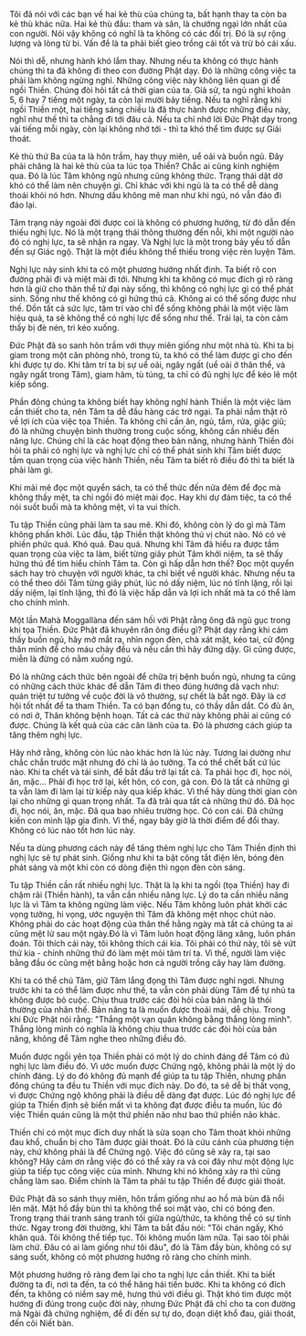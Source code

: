 Tôi đã nói với các bạn về hai kẻ thù của chúng ta, bất hạnh thay ta còn ba kẻ thù khác nữa. Hai kẻ thù đầu: tham và sân, là chướng ngại lớn nhất của con người. Nói vậy không có nghĩ là ta không có các đối trị. Đó là sự rộng lượng và lòng từ bi. Vấn đề là ta phải biết gieo trồng cái tốt và trừ bỏ cái xấu.

Nói thì dễ, nhưng hành khó lắm thay. Nhưng nếu ta không có thực hành chúng thì ta đã không đi theo con đường Phật dạy. Đó là những công việc ta phải làm không ngừng nghỉ. Những công việc này không liên quan gì để ngồi Thiền. Chúng đòi hỏi tất cả thời gian của ta. Giả sử, ta ngủ nghỉ khoản 5, 6 hay 7 tiếng một ngày, ta còn lại mười bảy tiếng. Nếu ta nghĩ rằng khi ngồi Thiền một, hai tiếng sáng chiều là đã thực hành được những điều này, nghĩ như thế thì ta chẳng đi tới đâu cả. Nếu ta chỉ nhớ lời Đức Phật dạy trong vài tiếng mỗi ngày, còn lại không nhớ tới - thì ta khó thể tìm được sự Giải thoát.

Kẻ thù thứ Ba của ta là hôn trầm, hay thụy miên, uể oải và buồn ngủ. Đây phải chăng là hai kẻ thù của ta lúc tọa Thiền? Chắc ai cũng kinh nghiệm qua. Đó là lúc Tâm không ngủ nhưng cũng không thức. Trạng thái dật dờ khó có thể làm nên chuyện gì. Chỉ khác với khi ngủ là ta có thể dễ dàng thoái khỏi nó hơn. Nhưng dầu không mê man như khi ngủ, nó vẫn đáo đi đáo lại.

Tâm trạng này ngoài đời được coi là không có phương hướng, từ đó dẫn đến thiếu nghị lực. Nó là một trạng thái thông thường đến nỗi, khi một người nào đó có nghị lực, ta sẽ nhận ra ngay. Và Nghị lực là một trong bảy yếu tố dẫn đến sự Giác ngộ. Thật là một điều không thể thiếu trong việc rèn luyện Tâm.

Nghị lực nảy sinh khi ta có một phương hướng nhất định. Ta biết rõ con đường phải đi và miệt mài đi tới. Nhưng khi ta không có mục đích gì rõ ràng hơn là giữ cho thân thể tứ đại này sống, thì không có nghị lực gì có thể phát sinh. Sống như thế không có gì hứng thú cả. Không ai có thể sống được như thế. Dồn tất cả sức lực, tâm trí vào chỉ để sống không phải là một việc làm hiệu quả, ta sẽ không thể có nghị lực để sống như thế. Trái lại, ta còn cảm thấy bị đè nén, trì kéo xuống.

Đức Phật đã so sanh hôn trầm với thụy miên giống như một nhà tù. Khi ta bị giam trong một căn phòng nhỏ, trong tù, ta khó có thể làm được gì cho đến khi được tự do. Khi tâm trí ta bị sự uể oải, ngây ngất (uể oải ở thân thể, và ngây ngất trong Tâm), giam hãm, tù túng, ta chỉ có đủ nghị lực để kéo lê một kiếp sống.

Phần đông chúng ta không biết hay không nghĩ hành Thiền là một việc làm cần thiết cho ta, nên Tâm ta dễ đầu hàng các trở ngại. Ta phải nắm thật rõ về lợi ích của việc tọa Thiền. Ta không chỉ cần ăn, ngủ, tắm, rửa, giặc giũ; đó là những chuyện bình thường trong cuộc sống, không cần nhiều đến năng lực. Chúng chỉ là các hoạt động theo bản năng, nhưng hành Thiền đòi hỏi ta phải có nghị lực và nghị lực chỉ có thể phát sinh khi Tâm biết được tầm quan trọng của việc hành Thiền, nếu Tâm ta biết rõ điều đó thì ta biết là phải làm gì.

Khi mải mê đọc một quyển sách, ta có thể thức đến nửa đêm để đọc mà không thấy mệt, ta chỉ ngồi đó miệt mài đọc. Hay khi dự đám tiệc, ta có thể nói suốt buổi mà ta không mệt, vì ta vui thích.

Tu tập Thiền cũng phải làm ta sau mê. Khi đó, không còn lý do gì mà Tâm không phấn khởi. Lúc đầu, tập Thiền thật không thú vị chút nào. Nó có vẻ phiền phức quá. Khó quá. Đau quá. Nhưng khi Tâm đã hiểu ra được tầm quan trọng của việc ta làm, biết từng giây phút Tâm khởi niệm, ta sẽ thấy hứng thú để tìm hiểu chính Tâm ta. Còn gì hấp dẫn hơn thế? Đọc một quyển sách hay trò chuyện với người khác, ta chỉ biết về người khác. Nhưng nếu ta có thể theo dõi Tâm từng giây phút, lúc nó dấy niệm, lúc nó tĩnh lặng, rồi lại dấy niệm, lại tĩnh lặng, thì đó là việc hấp dẫn và lợi ích nhất mà ta có thể làm cho chính mình.

Một lần Mahà Moggallàna đến sám hối với Phật rằng ông đã ngủ gục trong khi tọa Thiền. Đức Phật đã khuyên răn ông điều gì? Phật dạy rằng khi cảm thấy buồn ngủ, hãy mở mắt ra, nhìn ngọn đèn, chà xát mặt, kéo tai, cử động thân mình để cho máu chảy đều và nếu cần thì hãy đứng dậy. Gì cũng được, miễn là đừng có nằm xuống ngủ.

Đó là những cách thức bên ngoài để chữa trị bệnh buồn ngủ, nhưng ta cũng có những cách thức khác để dẫn Tâm đi theo đúng hướng dã vạch như: quán triệt tư tưởng về cuộc đời là vô thường, sự chết là bất ngờ. Đây là cơ hội tốt nhất để ta tham Thiền. Ta có bạn đồng tu, có thầy dẫn dắt. Có đủ ăn, có nơi ở, Thân không bệnh hoạn. Tất cả các thứ này không phải ai cũng có được. Chúng là kết quả của các căn lành của ta. Đó là phương cách giúp ta tăng thêm nghị lực.

Hãy nhớ rằng, không còn lúc nào khác hơn là lúc này. Tương lai dường như chắc chắn trước mặt nhưng đó chỉ là ảo tưởng. Ta có thể chết bất cứ lúc nào. Khi ta chết và tái sinh, để bắt đầu trở lại tất cả. Ta phải học đi, học nói, ăn, mặc... Phải đi học trở lại, kết hôn, có con, gả con. Đó là tất cả những gì ta vẫn làm đi làm lại từ kiếp này qua kiếp khác. Vì thế hãy dùng thời gian còn lại cho những gì quan trọng nhất. Ta đã trãi qua tất cả những thứ đó. Đã học đi, học nói, ăn, mặc. Đã qua bao nhiêu trường học. Có con cái. Đã chứng kiến con mình lập gia đình. Vì thế, ngay bây giờ là thời điểm để đổi thay. Không có lúc nào tốt hơn lúc này.

Nếu ta dùng phương cách này để tăng thêm nghị lực cho Tâm Thiền định thì nghị lực sẽ tự phát sinh. Giống như khi ta bật công tắt điện lên, bóng đèn phát sáng và một khi còn có dòng điện thì ngọn đèn còn sáng.

Tu tập Thiền cần rất nhiều nghị lực. Thật là lạ khi ta ngồi (tọa Thiền) hay đi chậm rãi (Thiền hành), ta vẫn cần nhiều năng lực. Lý do ta cần nhiều năng lực là vì Tâm ta không ngừng làm việc. Nếu Tâm không luôn phát khởi các vọng tưởng, hi vọng, ước nguyện thì Tâm đã không mệt nhọc chút nào. Không phải do các hoạt động của thân thể hằng ngày mà tất cả chúng ta ai cũng mệt lử sau một ngày.Đó là vì Tâm luôn hoạt động lăng xăng, luôn phán đoán. Tôi thích cái này, tôi không thích cái kia. Tôi phải có thứ này, tôi sẽ vứt thứ kia - chính những thứ đó làm mệt mỏi tâm trí ta. Vì thế, người làm việc bằng đầu óc cũng mệt bằng hoặc hơn cả người trồng cây hay làm đường.

Khi ta có thể chú Tâm, giữ Tâm lắng đọng thì Tâm được nghỉ ngơi. Nhưng trước khi ta có thể làm được như thế, ta vẫn còn phải dùng Tâm để tự nhủ ta không được bỏ cuộc. Chịu thua trước các đòi hỏi của bản năng là thói thường của nhân thế. Bản năng ta là muốn được thoải mái, dễ chịu. Trong khi Đức Phật nói rằng: "Thắng một vạn quân không bằng thắng lòng mình". Thắng lòng mình có nghĩa là không chịu thua trước các đòi hỏi của bản năng, không để Tâm nghe theo những điều đó.

Muốn được ngồi yên tọa Thiền phải có một lý do chính đáng để Tâm có đủ nghị lực làm điều đó. Vì ước muốn được Chứng ngộ, không phải là một lý do chính đáng. Lý do đó không đủ mạnh để giúp ta tu tập Thiền, nhưng phần đông chúng ta đều tu Thiền với mục đích này. Do đó, ta sẽ dễ bị thất vọng, vì được Chứng ngộ không phải là điều dễ dàng đạt được. Lúc đó nghị lực để giúp ta Thiền định sẽ biến mất vì ta không đạt được điều ta muốn, lúc đó việc Thiền quán cũng là một thứ phiền não như bao thứ phiền não khác.

Thiền chỉ có một mục đích duy nhất là sửa soạn cho Tâm thoát khỏi những đau khổ, chuẩn bị cho Tâm được giải thoát. Đó là cứu cánh của phương tiện này, chứ không phải là để Chứng ngộ. Việc đó cũng sẽ xảy ra, tại sao không? Hãy cảm ơn rằng việc đó có thể xảy ra và coi đây như một động lực giúp ta tiếp tục công việc của mình. Nhưng khi nó không xảy ra thì cũng chẳng làm sao. Điểm chính là Tâm ta phải tu tập Thiền để được giải thoát.

Đức Phật đã so sánh thụy miên, hôn trầm giống như ao hồ mà bùn đã nổi lên mặt. Mặt hồ đầy bùn thì ta không thể soi mặt vào, chỉ có bóng đen. Trong trạng thái tranh sáng tranh tối giữa ngủ/thức, ta không thể có sự tỉnh thức. Ngay trong đời thường, khi Tâm ta bắt đầu nói: "Tôi chán ngấy, Khó khăn quá. Tôi không thể tiếp tục. Tôi không muốn làm nữa. Tại sao tôi phải làm chứ. Đâu có ai làm giống như tôi đâu", đó là Tâm đầy bùn, không có sự sáng suốt, không có một phương hướng rõ ràng cho chính mình.

Một phương hướng rõ ràng đem lại cho ta nghị lực cần thiết. Khi ta biết đường ta đi, nơi ta đến, ta có thể hăng hái tiến bước. Khi ta không có đích đến, ta không có niềm say mê, hưng thú với điều gì. Thật khó tìm được một hướng đi đúng trong cuộc đời này, nhưng Đức Phật đã chỉ cho ta con đường mà Ngài đã chứng nghiệm, để đi đến sự tự do, đoạn diệt khổ đau, giải thoát, đến cõi Niết bàn.